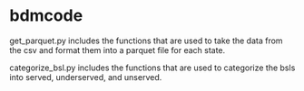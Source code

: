 # bdmcode

get_parquet.py includes the functions that are used to take the data from the csv and 
format them into a parquet file for each state. 

categorize_bsl.py includes the functions that are used to categorize the bsls into 
served, underserved, and unserved. 